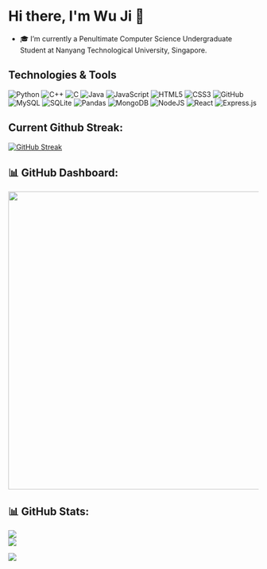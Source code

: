 # Hi there, I'm Wu Ji 👋

- 🎓 I’m currently a Penultimate Computer Science Undergraduate Student at Nanyang Technological University, Singapore.

## Technologies & Tools
![Python](https://img.shields.io/badge/python-3670A0?style=for-the-badge&logo=python&logoColor=ffdd54) 
![C++](https://img.shields.io/badge/c++-%2300599C.svg?style=for-the-badge&logo=c%2B%2B&logoColor=white) 
![C](https://img.shields.io/badge/c-%2300599C.svg?style=for-the-badge&logo=c&logoColor=white) 
![Java](https://img.shields.io/badge/java-%23ED8B00.svg?style=for-the-badge&logo=java&logoColor=white) 
![JavaScript](https://img.shields.io/badge/javascript-%23323330.svg?style=for-the-badge&logo=javascript&logoColor=%23F7DF1E) 
![HTML5](https://img.shields.io/badge/html5-%23E34F26.svg?style=for-the-badge&logo=html5&logoColor=white) 
![CSS3](https://img.shields.io/badge/css3-%231572B6.svg?style=for-the-badge&logo=css3&logoColor=white) 
![GitHub](https://img.shields.io/badge/GitHub-%23121011.svg?style=for-the-badge&logo=github&logoColor=white) 
![MySQL](https://img.shields.io/badge/mysql-%2300f.svg?style=for-the-badge&logo=mysql&logoColor=white) 
![SQLite](https://img.shields.io/badge/sqlite-%2307405e.svg?style=for-the-badge&logo=sqlite&logoColor=white) 
![Pandas](https://img.shields.io/badge/pandas-%23150458.svg?style=for-the-badge&logo=pandas&logoColor=white) 
![MongoDB](https://img.shields.io/badge/MongoDB-%234ea94b.svg?style=for-the-badge&logo=mongodb&logoColor=white) 
![NodeJS](https://img.shields.io/badge/node.js-6DA55F?style=for-the-badge&logo=node.js&logoColor=white) 
![React](https://img.shields.io/badge/react-%2320232a.svg?style=for-the-badge&logo=react&logoColor=%2361DAFB) 
![Express.js](https://img.shields.io/badge/express.js-%23404d59.svg?style=for-the-badge&logo=express&logoColor=%2361DAFB)



## Current Github Streak:

[![GitHub Streak](https://github-readme-streak-stats.herokuapp.com?user=WuuuJiii)](https://git.io/streak-stats)

## 📊 GitHub Dashboard:
<img src="https://stats.dooboo.io/api/github-stats-advanced?login=WuuuJiii" width="600" /></a>

## 📊 GitHub Stats:
![](https://github-readme-stats.vercel.app/api?username=WuuuJiii&bg_color=30,0ff1ce,904e95&title_color=000&text_color=000&hide_border=false&include_all_commits=false&count_private=true)<br/>
![](https://github-readme-stats.vercel.app/api/top-langs/?username=WuuuJiii&bg_color=30,0ff1ce,904e95&title_color=000&text_color=000&hide_border=false&include_all_commits=false&count_private=true&layout=compact)


[![](https://visitcount.itsvg.in/api?id=WuuuJiii&label=Profile%20Views&color=6&icon=3&pretty=false)](https://visitcount.itsvg.in)
